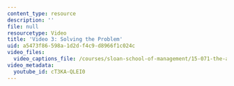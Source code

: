 ```yaml
---
content_type: resource
description: ''
file: null
resourcetype: Video
title: 'Video 3: Solving the Problem'
uid: a5473f86-598a-1d2d-f4c9-d8966f1c024c
video_files:
  video_captions_file: /courses/sloan-school-of-management/15-071-the-analytics-edge-spring-2017/integer-optimization/sports-scheduling-an-introduction-to-integer-optimization/video-3-solving-the-problem-2/video-3-solving-the-problem-3/cT3KA-QLEI0.vtt
video_metadata:
  youtube_id: cT3KA-QLEI0
---
```

